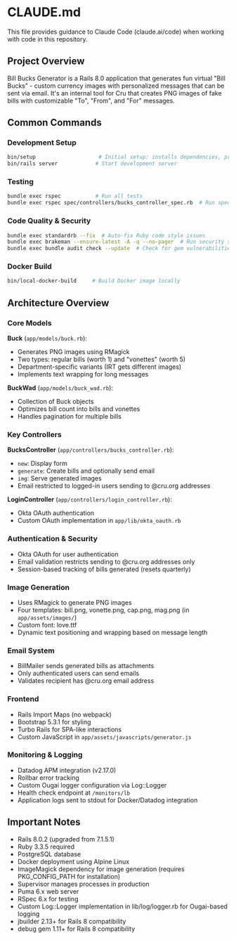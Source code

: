 # CLAUDE.md

This file provides guidance to Claude Code (claude.ai/code) when working with code in this repository.

## Project Overview

Bill Bucks Generator is a Rails 8.0 application that generates fun virtual "Bill Bucks" - custom currency images with personalized messages that can be sent via email. It's an internal tool for Cru that creates PNG images of fake bills with customizable "To", "From", and "For" messages.

## Common Commands

### Development Setup
```bash
bin/setup                    # Initial setup: installs dependencies, prepares database
bin/rails server            # Start development server
```

### Testing
```bash
bundle exec rspec           # Run all tests
bundle exec rspec spec/controllers/bucks_controller_spec.rb  # Run specific test file
```

### Code Quality & Security
```bash
bundle exec standardrb --fix  # Auto-fix Ruby code style issues
bundle exec brakeman --ensure-latest -A -q --no-pager  # Run security scanner
bundle exec bundle audit check --update  # Check for gem vulnerabilities
```

### Docker Build
```bash
bin/local-docker-build     # Build Docker image locally
```

## Architecture Overview

### Core Models

**Buck** (`app/models/buck.rb`): 
- Generates PNG images using RMagick
- Two types: regular bills (worth 1) and "vonettes" (worth 5)
- Department-specific variants (IRT gets different images)
- Implements text wrapping for long messages

**BuckWad** (`app/models/buck_wad.rb`):
- Collection of Buck objects
- Optimizes bill count into bills and vonettes
- Handles pagination for multiple bills

### Key Controllers

**BucksController** (`app/controllers/bucks_controller.rb`):
- `new`: Display form
- `generate`: Create bills and optionally send email
- `img`: Serve generated images
- Email restricted to logged-in users sending to @cru.org addresses

**LoginController** (`app/controllers/login_controller.rb`):
- Okta OAuth authentication
- Custom OAuth implementation in `app/lib/okta_oauth.rb`

### Authentication & Security

- Okta OAuth for user authentication
- Email validation restricts sending to @cru.org addresses only
- Session-based tracking of bills generated (resets quarterly)

### Image Generation

- Uses RMagick to generate PNG images
- Four templates: bill.png, vonette.png, cap.png, mag.png (in `app/assets/images/`)
- Custom font: love.ttf
- Dynamic text positioning and wrapping based on message length

### Email System

- BillMailer sends generated bills as attachments
- Only authenticated users can send emails
- Validates recipient has @cru.org email address

### Frontend

- Rails Import Maps (no webpack)
- Bootstrap 5.3.1 for styling
- Turbo Rails for SPA-like interactions
- Custom JavaScript in `app/assets/javascripts/generator.js`

### Monitoring & Logging

- Datadog APM integration (v2.17.0)
- Rollbar error tracking
- Custom Ougai logger configuration via Log::Logger
- Health check endpoint at `/monitors/lb`
- Application logs sent to stdout for Docker/Datadog integration

## Important Notes

- Rails 8.0.2 (upgraded from 7.1.5.1)
- Ruby 3.3.5 required
- PostgreSQL database
- Docker deployment using Alpine Linux
- ImageMagick dependency for image generation (requires PKG_CONFIG_PATH for installation)
- Supervisor manages processes in production
- Puma 6.x web server
- RSpec 6.x for testing
- Custom Log::Logger implementation in lib/log/logger.rb for Ougai-based logging
- jbuilder 2.13+ for Rails 8 compatibility
- debug gem 1.11+ for Rails 8 compatibility